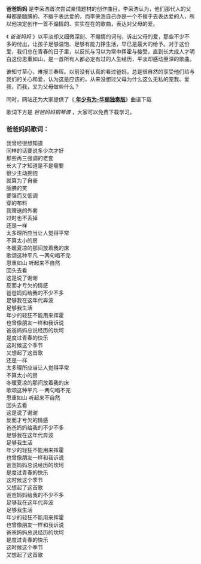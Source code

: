 

**爸爸妈妈**
是李荣浩首次尝试亲情题材的创作曲目，李荣浩认为，他们那代人的父母都是腼腆的、不擅于表达爱的，而李荣浩自己亦是一个不擅于去表达爱的人，所以他决定创作一首不煽情的、实实在在的歌曲，表达对父母的爱。

《 _爸爸妈妈_
》以平淡却又细微深刻、不煽情的词句，诉出父母的爱，那些不少不多的付出，让孩子足够温饱、足够有能力挣生活，早已是最大的给予。对于这份爱，我们总在青春的日子里，以反抗与习以为常中挥霍与接受，直到长大成人才明白这份恩重如山，是一首所有人都必定有过的人生经历，平淡却感动至深的歌曲。

谁知寸草心，难报三春晖。以前没有认真的看过爸妈，总是很自然的享受他们给与我们的关心和爱，认为这是应该的，从来没想过父母为什么这么无私的宠我、爱我，而我，又为父母做些什么？

同时，网站还为大家提供了《[ **年少有为-华丽独奏版**](Music-9684-年少有为-华丽独奏版-唱出了年少时的遗憾好扎心.html "年少有为-
华丽独奏版")》曲谱下载

歌词下方是 _爸爸妈妈钢琴谱_ ，大家可以免费下载学习。

### 爸爸妈妈歌词：

我曾经很想知道  
同样的话要说多少次才好  
那些再三强调的老套  
长大了才知道是不是需要  
很少主动拥抱  
就算为了自豪  
腼腆的笑  
要强而又低调  
穿的布料  
我赠送的外套  
过时也不丢掉  
还是一样  
太多理所应当让人觉得平常  
不算太小的房  
冬暖夏凉的那间放着我的床  
歌颂这种平凡 一两句唱不完  
恩重如山 听起来不自然  
回头去看  
这是说了谢谢  
反而才亏欠的情感  
爸爸妈妈给我的不少不多  
足够我在这年代奔波  
足够我生活  
年少的轻狂不能用来挥霍  
也曾像朋友一样和我诉说  
爸爸妈妈总说经历的坎坷  
是度过青春的快乐  
这时候这个季节  
又想起了这首歌  
还是一样  
太多理所应当让人觉得平常  
不算太小的房  
冬暖夏凉的那间放着我的床  
歌颂这种平凡 一两句唱不完  
恩重如山 听起来不自然  
回头去看  
这是说了谢谢  
反而才亏欠的情感  
爸爸妈妈给我的不少不多  
足够我在这年代奔波  
足够我生活  
年少的轻狂不能用来挥霍  
也曾像朋友一样和我诉说  
爸爸妈妈总说经历的坎坷  
是度过青春的快乐  
这时候这个季节  
又想起了这首歌  
爸爸妈妈给我的不少不多  
足够我在这年代奔波  
足够我生活  
年少的轻狂不能用来挥霍  
也曾像朋友一样和我诉说  
爸爸妈妈总说经历的坎坷  
是度过青春的快乐  
这时候这个季节  
又想起了这首歌

